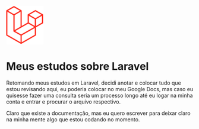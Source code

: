 <img src="./logo.png"  width="100" />

# Meus estudos sobre Laravel

Retomando meus estudos em Laravel, decidi anotar e colocar tudo que estou revisando aqui, eu poderia colocar no meu Google Docs, mas caso eu quisesse fazer uma consulta seria um processo longo até eu logar na minha conta e entrar e procurar o arquivo respectivo.

Claro que existe a documentação, mas eu quero escrever para deixar claro na minha mente algo que estou codando no momento.